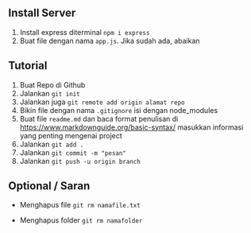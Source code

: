 ## Install Server
1. Install express diterminal `npm i express`
2. Buat file dengan nama `app.js`. Jika sudah ada, abaikan

## Tutorial
1. Buat Repo di Github
2. Jalankan `git init`
3. Jalankan juga `git remote add origin alamat repo`
4. Bikin file dengan nama `.gitignore` isi dengan node_modules
5. Buat file `readme.md` dan baca format penulisan di https://www.markdownguide.org/basic-syntax/ masukkan informasi yang penting mengenai project
6. Jalankan `git add .`
7. Jalankan `git commit -m "pesan"`
8. Jalankan `git push -u origin branch`

## Optional / Saran

- Menghapus file
`git rm namafile.txt`

- Menghapus folder
`git rm namafolder`
